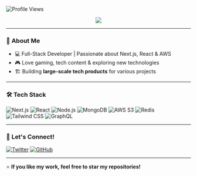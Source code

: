 <!-- Header -->
![Profile Views](https://komarev.com/ghpvc/?username=nitro56565&color=blue)
<p align="center">
  <img src="https://readme-typing-svg.herokuapp.com?font=Fira+Code&duration=3000&color=00C6FF&center=true&vCenter=true&multiline=true&height=80&lines=Hello%2C+I'm+Mahesh+%F0%9F%91%8B;Full-Stack+Developer" />
</p>

---

### 🚀 **About Me**  
- 💻 Full-Stack Developer | Passionate about Next.js, React & AWS  
- 🎮 Love gaming, tech content & exploring new technologies  
- 🏗️ Building **large-scale tech products** for various projects

---

### 🛠️ **Tech Stack**  
![Next.js](https://img.shields.io/badge/Next.js-000?style=for-the-badge&logo=nextdotjs)  ![React](https://img.shields.io/badge/React-61DAFB?style=for-the-badge&logo=react&logoColor=white)  ![Node.js](https://img.shields.io/badge/Node.js-43853D?style=for-the-badge&logo=node.js&logoColor=white)  ![MongoDB](https://img.shields.io/badge/MongoDB-47A248?style=for-the-badge&logo=mongodb&logoColor=white)  ![AWS S3](https://img.shields.io/badge/AWS_S3-FF9900?style=for-the-badge&logo=amazonaws&logoColor=white)  ![Redis](https://img.shields.io/badge/Redis-DC382D?style=for-the-badge&logo=redis&logoColor=white)  ![Tailwind CSS](https://img.shields.io/badge/TailwindCSS-38B2AC?style=for-the-badge&logo=tailwind-css&logoColor=white)  ![GraphQL](https://img.shields.io/badge/GraphQL-E10098?style=for-the-badge&logo=graphql&logoColor=white)  

---

### 📩 **Let's Connect!**  
<!--[![LinkedIn](https://img.shields.io/badge/LinkedIn-%230077B5.svg?style=for-the-badge&logo=linkedin&logoColor=white)](https://linkedin.com/in/YOUR-LINKEDIN) -->
[![Twitter](https://img.shields.io/badge/Twitter-%231DA1F2.svg?style=for-the-badge&logo=twitter&logoColor=white)](https://x.com/mahesh_nitro)  [![GitHub](https://img.shields.io/badge/GitHub-%2312100E.svg?style=for-the-badge&logo=github&logoColor=white)](https://github.com/nitro56565)  
<!--[![Portfolio](https://img.shields.io/badge/Portfolio-%23FF5722.svg?style=for-the-badge&logo=web&logoColor=white)](https://YOUR-PORTFOLIO.com)  -->

---

⭐ **If you like my work, feel free to star my repositories!**  
